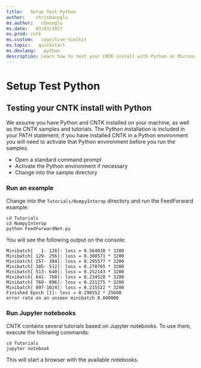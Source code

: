 ```yaml
---
title:   Setup Test Python
author:    chrisbasoglu
ms.author:   cbasoglu
ms.date:   03/03/2017
ms.prod: cntk
ms.custom:   cognitive-toolkit
ms.topic:   quickstart
ms.devlang:   python
description: Learn how to test your CNTK install with Python on Microsoft's official site. Includes step-by-step guide to run samples and tutorials.
---
```


# Setup Test Python

## Testing your CNTK install with Python

We assume you have Python and CNTK installed on your machine, as well as the CNTK samples and tutorials. The Python installation is included in your PATH statement; if you have installed CNTK in a Python environment you will need to activate that Python environment before you run the samples.

- Open a standard command prompt
- Activate the Python environment if necessary
- Change into the sample directory

### Run an example

Change into the `Tutorials/NumpyInterop` directory and run the FeedForward example:
```
cd Tutorials
cd NumpyInterop
python FeedForwardNet.py
```
You will see the following output on the console:
```
Minibatch[   1- 128]: loss = 0.564038 * 3200
Minibatch[ 129- 256]: loss = 0.308571 * 3200
Minibatch[ 257- 384]: loss = 0.295577 * 3200
Minibatch[ 385- 512]: loss = 0.270765 * 3200
Minibatch[ 513- 640]: loss = 0.252143 * 3200
Minibatch[ 641- 768]: loss = 0.234520 * 3200
Minibatch[ 769- 896]: loss = 0.231275 * 3200
Minibatch[ 897-1024]: loss = 0.215522 * 3200
Finished Epoch [1]: loss = 0.296552 * 25600
error rate on an unseen minibatch 0.040000
```

### Run Jupyter notebooks

CNTK contains several tutorials based on Jupyter notebooks. To use them, execute the following commands:
```
cd Tutorials
jupyter notebook
```
This will start a browser with the available notebooks. 


